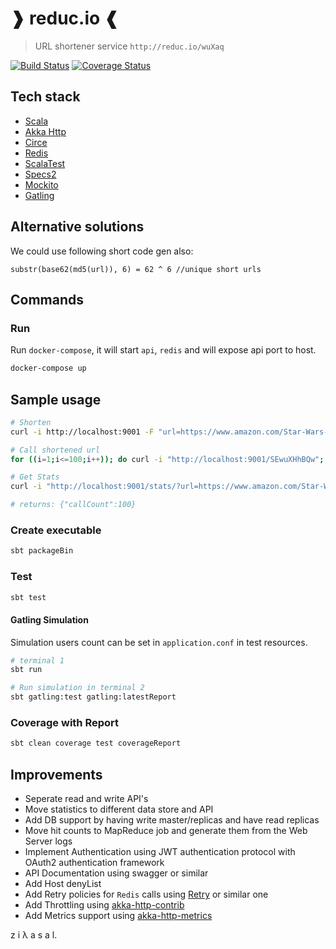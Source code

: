 # ❱ reduc.io ❰

> URL shortener service `http://reduc.io/wuXaq`

[![Build Status](https://travis-ci.org/ziyasal/reducio.svg?branch=master)](https://travis-ci.org/ziyasal/reducio) [![Coverage Status](https://coveralls.io/repos/github/ziyasal/reducio/badge.svg?branch=master)](https://coveralls.io/github/ziyasal/reducio?branch=master)

## Tech stack

- [Scala](https://www.scala-lang.org/)
- [Akka Http](https://github.com/akka/akka-http)
- [Circe](https://github.com/circe/circe)
- [Redis](https://github.com/antirez/redis)
- [ScalaTest](http://www.scalatest.org/)
- [Specs2](https://github.com/etorreborre/specs2)
- [Mockito](https://github.com/mockito/mockito)
- [Gatling](https://gatling.io/)

## Alternative solutions

We could use following short code gen also:
```
substr(base62(md5(url)), 6) = 62 ^ 6 //unique short urls
```

## Commands

### Run

Run `docker-compose`, it will start `api`, `redis` and will expose api port to host.

```sh
docker-compose up
```

## Sample usage

```sh
# Shorten
curl -i http://localhost:9001 -F "url=https://www.amazon.com/Star-Wars-Battlefront-II-Digital/dp/B072JZZ4XD"

# Call shortened url
for ((i=1;i<=100;i++)); do curl -i "http://localhost:9001/SEwuXHhBQw"; done

# Get Stats
curl -i "http://localhost:9001/stats/?url=https://www.amazon.com/Star-Wars-Battlefront-II-Digital/dp/B072JZZ4XD"

# returns: {"callCount":100}
```

### Create executable

```sh
sbt packageBin
```

### Test

```sh
sbt test
```

#### Gatling Simulation

Simulation users count can be set in `application.conf` in test resources.

```sh
# terminal 1
sbt run

# Run simulation in terminal 2
sbt gatling:test gatling:latestReport
```

### Coverage with Report

```sh
sbt clean coverage test coverageReport
```

## Improvements
- Seperate read and write API's
- Move statistics to different data store and API
- Add DB support by having write master/replicas and have read replicas
- Move hit counts to MapReduce job and generate them from the Web Server logs
- Implement Authentication using JWT authentication protocol with OAuth2 authentication framework
- API Documentation using swagger or similar
- Add Host denyList
- Add Retry policies for `Redis` calls using [Retry](https://github.com/softprops/retry) or similar one
- Add Throttling using [akka-http-contrib](https://github.com/adhoclabs/akka-http-contrib)
- Add Metrics support using [akka-http-metrics](https://github.com/Backline/akka-http-metrics)


z i λ a s a l.
